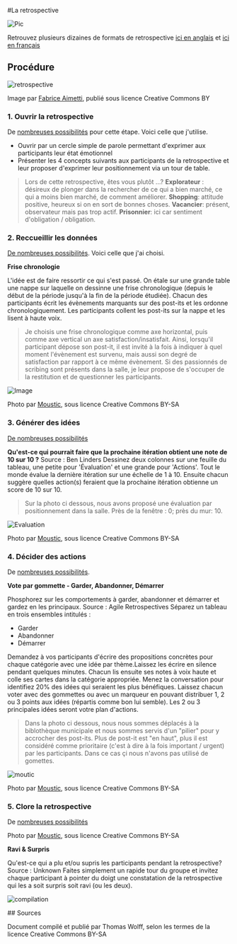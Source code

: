 #La retrospective

![Pic](https://c2.staticflickr.com/6/5500/9681413346_06c158a554_b.jpg)

Retrouvez plusieurs dizaines de formats de retrospective [ici en anglais](http://plans-for-retrospectives.com) et [ici en français](http://plans-for-retrospectives.com/index_fr.html?id=40-40-40-17-23-34-40-40-40)

## Procédure 

![retrospective](http://wiki.ayeba.fr/file/view/retro-structure_fr.png/542598702/retro-structure_fr.png)

Image par [Fabrice Aimetti](http://wiki.ayeba.fr/5+%C3%A9tapes+pour+rendre+efficace+votre+r%C3%A9trospective+de+sprint), publié sous licence Creative Commons BY

### 1. Ouvrir la retrospective

De [nombreuses possibilités](http://plans-for-retrospectives.com/?id=1-2-3-18-22-31-32-36-42-43-46-52-59-70-76-81-82-84-85-90) pour cette étape. Voici celle que j'utilise.

* Ouvrir par un cercle simple de parole permettant d'exprimer aux participants leur état émotionnel
* Présenter les 4 concepts suivants aux participants de la retrospective et leur proposer d'exprimer leur positionnement via un tour de table.

> Lors de cette retrospective, êtes vous plutôt ...?
> **Explorateur** : désireux de plonger dans la rechercher de ce qui a bien marché, ce qui a moins bien marché, de comment améliorer.
> **Shopping**: attitude positive, heureux si on en sort de bonnes choses.
> **Vacancier**: présent, observateur mais pas trop actif. 
> **Prisonnier**: ici car sentiment d'obligation / obligation. 

### 2. Reccueillir les données

[De nombreuses possibilités](http://plans-for-retrospectives.com/index_fr.html?id=4-5-6-7-19-33-35-47). Voici celle que j'ai choisi.

**Frise chronologie**

L'idée est de faire ressortir ce qui s'est passé. 
On étale sur une grande table une nappe sur laquelle on dessinne une frise chronologique (depuis le début de la période jusqu'à la fin de la période étudiée).
Chacun des participants écrit les évènements marquants sur des post-its et les ordonne chronologiquement.
Les participants collent les post-its sur la nappe et les lisent à haute voix. 

> Je choisis une frise chronologique comme axe horizontal, puis comme axe vertical un axe satisfaction/insatisfait. Ainsi, lorsqu'il participant dépose son post-it, il est invité à la fois à indiquer à quel moment l'évènement est survenu, mais aussi son degré de satisfaction par rapport à ce même évènement.
> Si des passionnés de scribing sont présents dans la salle, je leur propose de s'occuper de la restitution et de questionner les participants.

![Image](https://scontent-fra3-1.cdninstagram.com/hphotos-xpa1/l/t51.2885-15/1516321_1646047335608885_1457083728_n.jpg)

Photo par [Moustic](http://moustic.info), sous licence Creative Commons BY-SA

### 3. Générer des idées

[De nombreuses possibilités](http://plans-for-retrospectives.com/index_fr.html?id=8-9-10-20-25-26-37-41)

**Qu'est-ce qui pourrait faire que la prochaine itération obtient une note de 10 sur 10 ?**
Source : Ben Linders
Dessinez deux colonnes sur une feuille du tableau, une petite pour 'Évaluation' et une grande pour 'Actions'. Tout le monde évalue la dernière itération sur une échelle de 1 à 10. Ensuite chacun suggère quelles action(s) feraient que la prochaine itération obtienne un score de 10 sur 10.

> Sur la photo ci dessous, nous avons proposé une évaluation par positionnement dans la salle. Près de la fenêtre : 0; près du mur: 10.

![Evaluation](https://igcdn-photos-d-a.akamaihd.net/hphotos-ak-xaf1/t51.2885-15/11243658_103433483335939_931327734_n.jpg)

Photo par [Moustic](http://moustic.info), sous licence Creative Commons BY-SA

### 4. Décider des actions

De [nombreuses possibilités](http://plans-for-retrospectives.com/index_fr.html?id=11-12-13-21-24-29-38-39).

**Vote par gommette - Garder, Abandonner, Démarrer**

Phosphorez sur les comportements à garder, abandonner et démarrer et gardez en les principaux.
Source : Agile Retrospectives
Séparez un tableau en trois ensembles intitulés :

* Garder
* Abandonner
* Démarrer

Demandez à vos participants d'écrire des propositions concrètes pour chaque catégorie avec une idée par thème.Laissez les écrire en silence pendant quelques minutes.
Chacun lis ensuite ses notes à voix haute et colle ses cartes dans la catégorie appropriée.
Menez la conversation pour identifiez 20% des idées qui seraient les plus bénéfiques.
Laissez chacun voter avec des gommettes ou avec un marqueur en pouvant distribuer 1, 2 ou 3 points aux idées (répartis comme bon lui semble).
Les 2 ou 3 principales idées seront votre plan d'actions. 

> Dans la photo ci dessous, nous nous sommes déplacés à la biblothèque municipale et nous sommes servis d'un "pilier" pour y accrocher des post-its. Plus de post-it est "en haut", plus il est considéré comme prioritaire (c'est à dire à la fois important / urgent) par les participants. Dans ce cas çi nous n'avons pas utilisé de gomettes.

![moutic](https://igcdn-photos-e-a.akamaihd.net/hphotos-ak-xfa1/t51.2885-15/11379947_936047323141476_5037410_n.jpg)

Photo par [Moustic](http://moustic.info), sous licence Creative Commons BY-SA

### 5. Clore la retrospective

De [nombreuses possibilités](http://plans-for-retrospectives.com/index_fr.html?id=14-15-16-17-23-34-40-44-45)

Photo par [Moustic](http://moustic.info), sous licence Creative Commons BY-SA

**Ravi & Surpris**

Qu'est-ce qui a plu et/ou supris les participants pendant la retrospective?
Source : Unknown
Faites simplement un rapide tour du groupe et invitez chaque participant à pointer du doigt une constatation de la retrospective qui les a soit surpris soit ravi (ou les deux).

![compilation](https://igcdn-photos-f-a.akamaihd.net/hphotos-ak-xaf1/t51.2885-15/11378581_949579518418053_481210022_n.jpg)

## Sources

Document compilé et publié par Thomas Wolff, selon les termes de la licence Creative Commons BY-SA
